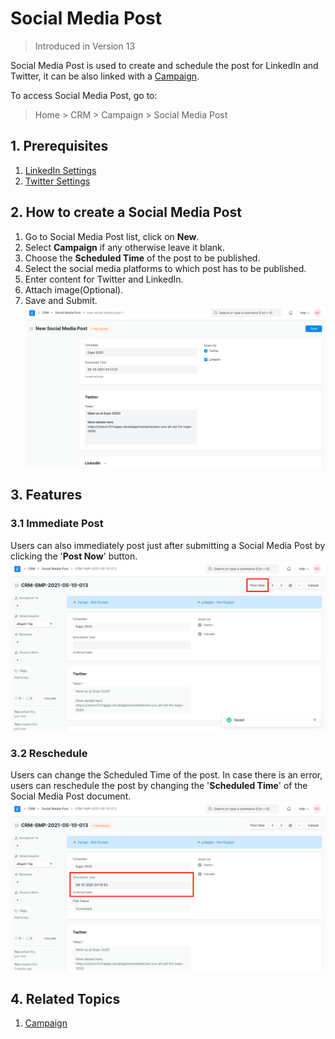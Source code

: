 
# Social Media Post



> 
> Introduced in Version 13
> 
> 
> 


Social Media Post is used to create and schedule the post for LinkedIn and Twitter, it can be also linked with a [Campaign](/docs/en/CRM/campaign).


To access Social Media Post, go to:



> 
> Home > CRM > Campaign > Social Media Post
> 
> 
> 


## 1. Prerequisites


1. [LinkedIn Settings](/docs/en/CRM/linkedin-settings)
2. [Twitter Settings](/docs/en/CRM/twitter-settings)


## 2. How to create a Social Media Post


1. Go to Social Media Post list, click on **New**.
2. Select **Campaign** if any otherwise leave it blank.
3. Choose the **Scheduled Time** of the post to be published.
4. Select the social media platforms to which post has to be published.
5. Enter content for Twitter and LinkedIn.
6. Attach image(Optional).
7. Save and Submit.
![New Social Media Post](/files/social-media-post.png)


## 3. Features


### 3.1 Immediate Post


Users can also immediately post just after submitting a Social Media Post by clicking the '**Post Now**' button.
![Post Now](/files/post-now.png)


### 3.2 Reschedule


Users can change the Scheduled Time of the post. In case there is an error, users can reschedule the post by changing the '**Scheduled Time**' of the Social Media Post document.
![Reschedule Post](/files/reschedule-post.png)


## 4. Related Topics


1. [Campaign](/docs/en/CRM/campaign)


